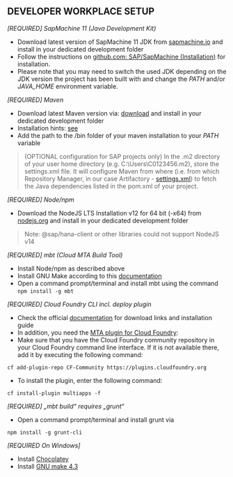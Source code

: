 **DEVELOPER WORKPLACE SETUP**
---

*[REQUIRED] SapMachine 11 (Java Development Kit)*
* Download latest version of SapMachine 11 JDK from [sapmachine.io](https://sap.github.io/SapMachine/#download) and install in your dedicated development folder
* Follow the instructions on [github.com: SAP/SapMachine (Installation)](https://github.com/SAP/SapMachine/wiki/Installation) for installation.
* Please note that you may need to switch the used JDK depending on the JDK version the project has been built with and change the *PATH* and/or *JAVA_HOME* environment variable.

*[REQUIRED] Maven*
* Download latest Maven version via: [download](https://maven.apache.org/download.cgi) and install in your dedicated development folder
* Installation hints: [see](https://maven.apache.org/install.html)
* Add the path to the /bin folder of your maven installation to your *PATH* variable
> (OPTIONAL configuration for SAP projects only) In the .m2 directory of your user home directory (e.g. C:\Users\C0123456\.m2), store the settings.xml file. It will configure Maven from where (i.e. from which Repository Manager, in our case Artifactory - [settings.xml](https://markdowntohtml.com)) to fetch the Java dependencies listed in the pom.xml of your project.

*[REQUIRED] Node/npm*
* Download the NodeJS LTS Installation v12 for 64 bit (-x64) from [nodejs.org](https://nodejs.org/dist/v12.19.1/) and install in your dedicated development folder
> Note: @sap/hana-client or other libraries could not support NodeJS v14

*[REQUIRED] mbt (Cloud MTA Build Tool)*
* Install Node/npm as described above 
* Install GNU Make according to this [documentation](https://sap.github.io/cloud-mta-build-tool/makefile/)
* Open a command prompt/terminal and install mbt using the command `npm install -g mbt`

*[REQUIRED] Cloud Foundry CLI incl. deploy plugin*
* Check the official [documentation](https://github.com/cloudfoundry/cli#downloads) for download links and installation guide
* In addition, you need the [MTA plugin for Cloud Foundry](https://help.sap.com/docs/BTP/65de2977205c403bbc107264b8eccf4b/27f3af39c2584d4ea8c15ba8c282fd75.html):
* Make sure that you have the Cloud Foundry community repository in your Cloud Foundry command line interface. If it is not available there, add it by executing the following command:

`cf add-plugin-repo CF-Community https://plugins.cloudfoundry.org`

* To install the plugin, enter the following command:

`cf install-plugin multiapps -f`

*[REQUIRED] „mbt build“ requires „grunt“*
* Open a command prompt/terminal and install grunt via

`npm install -g grunt-cli`

*[REQUIRED On Windows]*
* Install [Chocolatey](https://chocolatey.org/install)
* Install [GNU make 4.3](https://community.chocolatey.org/packages/make)